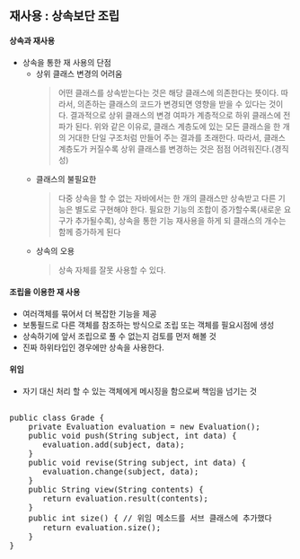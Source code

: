 ## 재사용 : 상속보단 조립
#### 상속과 재사용
* 상속을 통한 재 사용의 단점
    * 상위 클래스 변경의 어려움
      > 어떤 클래스를 상속받는다는 것은 해당 클래스에 의존한다는 뜻이다.
      따라서, 의존하는 클래스의 코드가 변경되면 영향을 받을 수 있다는 것이다.
      결과적으로 상위 클래스의 변경 여파가 계층적으로 하위 클래스에 전파가 된다.
      위와 같은 이유로, 클래스 계층도에 있는 모든 클래스을 한 개의 거대한 단일 구조처럼 만들어 주는 결과를 초래한다.
      따라서, 클래스 계층도가 커질수록 상위 클래스를 변경하는 것은 점점 어려워진다.(경직성)
    * 클래스의 불필요한
      > 다중 상속을 할 수 없는 자바에서는 한 개의 클래스만 상속받고 다른 기능은 별도로 구현해야 한다.
      필요한 기능의 조합이 증가할수록(새로운 요구가 추가될수록), 상속을 통한 기능 재사용을 하게 되 클래스의 개수는 함께 증가하게 된다
    * 상속의 오용
      > 상속 자체를 잘못 사용할 수 있다.

#### 조립을 이용한 재 사용
* 여러객체를 묶어서 더 복잡한 기능을 제공
* 보통필드로 다른 객체를 참조하는 방식으로 조립 또는 객체를 필요시점에 생성
* 상속하기에 앞서 조립으로 풀 수 없는지 검토를 먼저 해볼 것
* 진짜 하위타입인 경우에만 상속을 사용한다.
#### 위임
* 자기 대신 처리 할 수 있는 객체에게 메시징을 함으로써 책임을 넘기는 것
<pre>
<comment>
public class Grade {
    private Evaluation evaluation = new Evaluation();
    public void push(String subject, int data) {
       evaluation.add(subject, data);
    }
    public void revise(String subject, int data) {
       evaluation.change(subject, data);
    }
    public String view(String contents) {
       return evaluation.result(contents);
    }
    public int size() { // 위임 메소드를 서브 클래스에 추가했다
       return evaluation.size();
    }
}
</comment>
</pre>